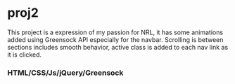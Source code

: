 # proj2

This project is a expression of my passion for NRL, it has some animations added using Greensock API especially for the navbar. Scrolling is between sections includes smooth behavior, active class is added to each nav link as it is clicked.

### HTML/CSS/Js/jQuery/Greensock
